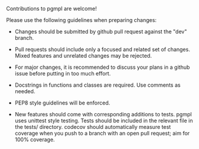 Contributions to pgmpl are welcome! 

Please use the following guidelines when preparing changes:

* Changes should be submitted by github pull request against the "dev" branch. 

* Pull requests should include only a focused and related set of changes. 
  Mixed features and unrelated changes may be rejected.

* For major changes, it is recommended to discuss your plans in a github issue 
  before putting in too much effort.

* Docstrings in functions and classes are required. Use comments as needed. 

* PEP8 style guidelines will be enforced.

* New features should come with corresponding additions to tests. pgmpl uses 
  unittest style testing. Tests should be included in the relevant file in the 
  tests/ directory. codecov should automatically measure test coverage when 
  you push to a branch with an open pull request; aim for 100% coverage.
